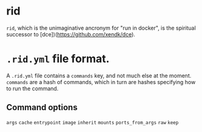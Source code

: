 # rid

`rid`, which is the unimaginative ancronym for "run in docker", is the
spiritual successor to [dce])(https://github.com/xendk/dce).

# `.rid.yml` file format.

A `.rid.yml` file contains a `commands` key, and not much else at the
moment. `commands` are a hash of commands, which in turn are hashes
specifying how to run the command.

## Command options

`args`
`cache`
`entrypoint`
`image`
`inherit`
`mounts`
`ports_from_args`
`raw`
`keep`
